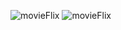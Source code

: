 ![movieFlix](https://github.com/synarda/Movie-App/assets/67860630/f7f11cd0-9b06-4943-86cd-56ba775a4743)
![movieFlix](https://github.com/synarda/Movie-App/assets/67860630/f7f11cd0-9b06-4943-86cd-56ba775a4743)

